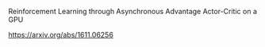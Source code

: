 Reinforcement Learning through Asynchronous Advantage Actor-Critic on a GPU


https://arxiv.org/abs/1611.06256